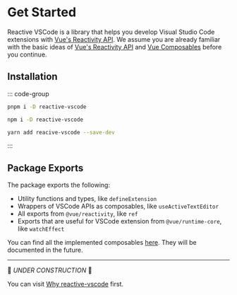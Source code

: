 # Get Started

Reactive VSCode is a library that helps you develop Visual Studio Code extensions with [Vue's Reactivity API](https://vuejs.org/api/reactivity-core.html). We assume you are already familiar with the basic ideas of [Vue's Reactivity API](https://vuejs.org/guide/essentials/reactivity-fundamentals.html) and [Vue Composables](https://vuejs.org/guide/reusability/composables.html) before you continue.

## Installation

::: code-group

```bash [pnpm]
pnpm i -D reactive-vscode
```

```bash [npm]
npm i -D reactive-vscode
```

```bash [yarn]
yarn add reacive-vscode --save-dev
```

:::

## Package Exports

The package exports the following:

- Utility functions and types, like `defineExtension`
- Wrappers of VSCode APIs as composables, like `useActiveTextEditor`
- All exports from `@vue/reactivity`, like `ref`
- Exports that are useful for VSCode extension from `@vue/runtime-core`, like `watchEffect`

You can find all the implemented composables [here](../functions.md). They will be documented in the future.

---

🚧 *UNDER CONSTRUCTION* 🚧

You can visit [Why reactive-vscode](./why.md) first.
